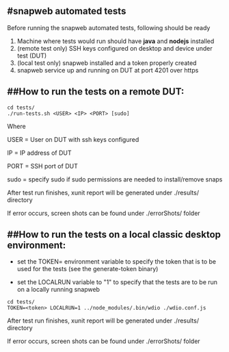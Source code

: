 #snapweb automated tests
------------------------

Before running the snapweb automated tests, following should be ready

1. Machine where tests would run should have **java** and **nodejs** installed
2. (remote test only) SSH keys configured on desktop and device under test (DUT)
3. (local test only) snapweb installed and a token properly created
4. snapweb service up and running on DUT at port 4201 over https


##How to run the tests on a remote DUT:
---------------------------------------

```shell
cd tests/
./run-tests.sh <USER> <IP> <PORT> [sudo]
```

Where 

USER = User on DUT with ssh keys configured

IP = IP address of DUT

PORT = SSH port of DUT

sudo = specify sudo if sudo permissions are needed to install/remove snaps

After test run finishes, xunit report will be generated under ./results/ directory

If error occurs, screen shots can be found under ./errorShots/ folder


##How to run the tests on a local classic desktop environment:
--------------------------------------------------------------

- set the TOKEN=<token> environment variable to specify the token that
is to be used for the tests (see the generate-token binary)

- set the LOCALRUN variable to "1" to specify that the tests are to be run
on a locally running snapweb

```shell
cd tests/
TOKEN=<token> LOCALRUN=1 ../node_modules/.bin/wdio ./wdio.conf.js
```

After test run finishes, xunit report will be generated under ./results/ directory

If error occurs, screen shots can be found under ./errorShots/ folder
